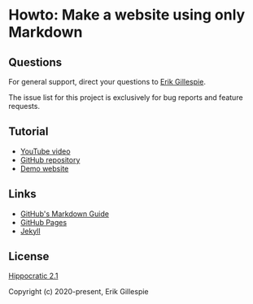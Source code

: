 # Howto: Make a website using only Markdown

## Questions

For general support, direct your questions to [Erik Gillespie](mailto:erik.gillespie@gmail.com).

The issue list for this project is exclusively for bug reports and feature requests.

## Tutorial

- [YouTube video](https://youtu.be/aSiaBTjGXNg)
- [GitHub repository](https://github.com/egillespie/markdown-only-website)
- [Demo website](https://egillespie.github.io/markdown-only-website/)

## Links

- [GitHub's Markdown Guide](https://guides.github.com/features/mastering-markdown/)
- [GitHub Pages](https://pages.github.com)
- [Jekyll](https://jekyllrb.com/)

## License

[Hippocratic 2.1](https://github.com/egillespie/markdown-only-website/blob/master/LICENSE.md)

Copyright (c) 2020-present, Erik Gillespie
